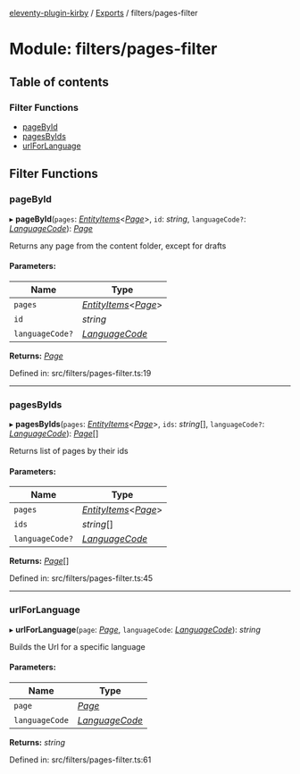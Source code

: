 [eleventy-plugin-kirby](../README.md) / [Exports](../modules.md) / filters/pages-filter

# Module: filters/pages-filter

## Table of contents

### Filter Functions

- [pageById](filters_pages_filter.md#pagebyid)
- [pagesByIds](filters_pages_filter.md#pagesbyids)
- [urlForLanguage](filters_pages_filter.md#urlforlanguage)

## Filter Functions

### pageById

▸ **pageById**(`pages`: [*EntityItems*](../interfaces/models/kirby/kirby-model.entityitems.md)<[*Page*](../interfaces/models/kirby/page-model.page.md)\>, `id`: *string*, `languageCode?`: [*LanguageCode*](models_language_model.md#languagecode)): [*Page*](../interfaces/models/kirby/page-model.page.md)

Returns any page from the content folder, except for drafts

#### Parameters:

| Name            | Type                                                                                                                             |
| --------------- | -------------------------------------------------------------------------------------------------------------------------------- |
| `pages`         | [*EntityItems*](../interfaces/models/kirby/kirby-model.entityitems.md)<[*Page*](../interfaces/models/kirby/page-model.page.md)\> |
| `id`            | *string*                                                                                                                         |
| `languageCode?` | [*LanguageCode*](models_language_model.md#languagecode)                                                                          |

**Returns:** [*Page*](../interfaces/models/kirby/page-model.page.md)

Defined in: src/filters/pages-filter.ts:19

___

### pagesByIds

▸ **pagesByIds**(`pages`: [*EntityItems*](../interfaces/models/kirby/kirby-model.entityitems.md)<[*Page*](../interfaces/models/kirby/page-model.page.md)\>, `ids`: *string*[], `languageCode?`: [*LanguageCode*](models_language_model.md#languagecode)): [*Page*](../interfaces/models/kirby/page-model.page.md)[]

Returns list of pages by their ids

#### Parameters:

| Name            | Type                                                                                                                             |
| --------------- | -------------------------------------------------------------------------------------------------------------------------------- |
| `pages`         | [*EntityItems*](../interfaces/models/kirby/kirby-model.entityitems.md)<[*Page*](../interfaces/models/kirby/page-model.page.md)\> |
| `ids`           | *string*[]                                                                                                                       |
| `languageCode?` | [*LanguageCode*](models_language_model.md#languagecode)                                                                          |

**Returns:** [*Page*](../interfaces/models/kirby/page-model.page.md)[]

Defined in: src/filters/pages-filter.ts:45

___

### urlForLanguage

▸ **urlForLanguage**(`page`: [*Page*](../interfaces/models/kirby/page-model.page.md), `languageCode`: [*LanguageCode*](models_language_model.md#languagecode)): *string*

Builds the Url for a specific language

#### Parameters:

| Name           | Type                                                    |
| -------------- | ------------------------------------------------------- |
| `page`         | [*Page*](../interfaces/models/kirby/page-model.page.md) |
| `languageCode` | [*LanguageCode*](models_language_model.md#languagecode) |

**Returns:** *string*

Defined in: src/filters/pages-filter.ts:61
